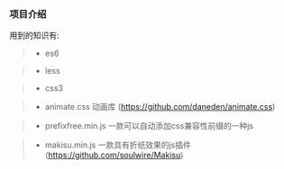 ### 项目介绍



用到的知识有:

> - es6

> - less

> - css3

> - animate.css 动画库 (https://github.com/daneden/animate.css)

> - prefixfree.min.js 一款可以自动添加css兼容性前缀的一种js

> - makisu.min.js  一款具有折纸效果的js插件(https://github.com/soulwire/Makisu)
